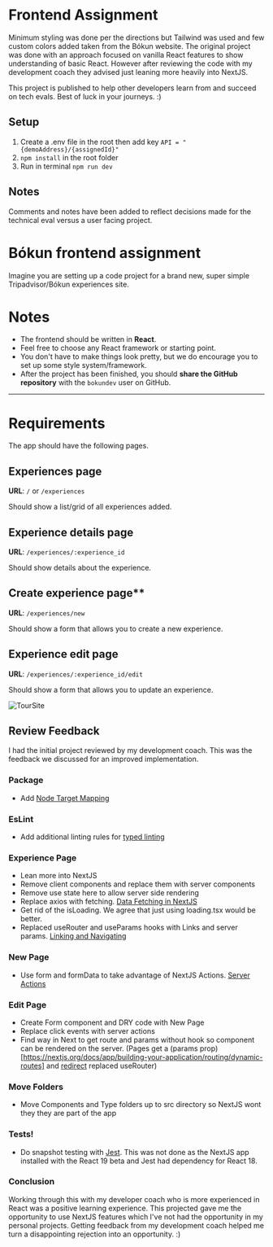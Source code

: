 # Frontend Assignment

Minimum styling was done per the directions but Tailwind was used and few custom colors added taken from the Bókun website. The original project was done with an approach focused on vanilla React features to show understanding of basic React. However after reviewing the code with my development coach they advised just leaning more heavily into NextJS.

This project is published to help other developers learn from and succeed on tech evals. Best of luck in your journeys. :)

## Setup

1. Create a .env file in the root then add key `API = "{demoAddress}/{assignedId}"`
2. `npm install` in the root folder
3. Run in terminal `npm run dev`

## Notes

Comments and notes have been added to reflect decisions made for the technical eval versus a user facing project.

# Bókun frontend assignment

Imagine you are setting up a code project for a brand new, super simple Tripadvisor/Bókun experiences site.

# Notes

- The frontend should be written in **React**.
- Feel free to choose any React framework or starting point.
- You don't have to make things look pretty, but we do encourage you to set up some style system/framework.
- After the project has been finished, you should **share the GitHub repository** with the `bokundev` user on GitHub.

---

# Requirements

The app should have the following pages.

## Experiences page

**URL**: `/` or `/experiences`

Should show a list/grid of all experiences added.

## Experience details page

**URL**: `/experiences/:experience_id`

Should show details about the experience.

## Create experience page\*\*

**URL**: `/experiences/new`

Should show a form that allows you to create a new experience.

## **Experience edit page**

**URL**: `/experiences/:experience_id/edit`

Should show a form that allows you to update an experience.

![TourSite](https://github.com/user-attachments/assets/66eb7054-ec73-4967-85a2-f764fc40b58f)

## Review Feedback

I had the initial project reviewed by my development coach. This was the feedback we discussed for an improved implementation.

### Package

- Add [Node Target Mapping](https://github.com/microsoft/TypeScript/wiki/Node-Target-Mapping)

### EsLint

- Add additional linting rules for [typed linting](https://typescript-eslint.io/troubleshooting/typed-linting/)

### Experience Page

- Lean more into NextJS
- Remove client components and replace them with server components
- Remove use state here to allow server side rendering
- Replace axios with fetching. [Data Fetching in NextJS](https://nextjs.org/docs/app/building-your-application/data-fetching/fetching)
- Get rid of the isLoading. We agree that just using loading.tsx would be better.
- Replaced useRouter and useParams hooks with Links and server params. [Linking and Navigating](https://nextjs.org/docs/app/building-your-application/routing/linking-and-navigating)

### New Page

- Use form and formData to take advantage of NextJS Actions. [Server Actions](https://nextjs.org/docs/app/building-your-application/data-fetching/server-actions-and-mutations#passing-actions-as-props)

### Edit Page

- Create Form component and DRY code with New Page
- Replace click events with server actions
- Find way in Next to get route and params without hook so component can be rendered on the server. (Pages get a (params prop)[https://nextjs.org/docs/app/building-your-application/routing/dynamic-routes] and [redirect](https://nextjs.org/docs/app/building-your-application/routing/linking-and-navigating#redirect-function) replaced useRouter)

### Move Folders

- Move Components and Type folders up to src directory so NextJS wont they they are part of the app

### Tests!

- Do snapshot testing with [Jest](https://nextjs.org/docs/app/building-your-application/testing/jest). This was not done as the NextJS app installed with the React 19 beta and Jest had dependency for React 18.

### Conclusion

Working through this with my developer coach who is more experienced in React was a positive learning experience. This projected gave me the opportunity to use NextJS features which I've not had the opportunity in my personal projects. Getting feedback from my development coach helped me turn a disappointing rejection into an opportunity. :)
